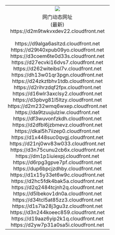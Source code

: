 ﻿<table>
  <tr></tr>
  <tr><td colspan=2 align=center><img src="https://d2m9twkvxdev22.cloudfront.net/Up/oGate.jpg" /></td></tr>
  <tr><td colspan=2 align=center>网门动态网址<br/>(最新)
<br>https://d2m9twkvxdev22.cloudfront.net
<br/>
<br>https://d9alga6asltzd.cloudfront.net
<br>https://d29t40xpub09yo.cloudfront.net
<br>https://d3coem6te0d33s.cloudfront.net
<br>https://d27ecvki16dvs7.cloudfront.net
<br>https://d262witeibsl7v.cloudfront.net
<br>https://dh13w01qr3pgn.cloudfront.net
<br>https://d24zkztbhv1tdb.cloudfront.net
<br>https://d2rihrzdqf2fpx.cloudfront.net
<br>https://d16wlr3axclsy2.cloudfront.net
<br>https://d3pbvg81l5ltzy.cloudfront.net
<br>https://d2m232wmq6wxep.cloudfront.net
<br>https://da9tzuujulziw.cloudfront.net
<br>https://df3wuvonfzkdh.cloudfront.net
<br>https://d2dfbl6jzbmevz.cloudfront.net
<br>https://dkal5h7iizep0.cloudfront.net
<br>https://d1x448suc0qvgj.cloudfront.net
<br>https://d21nj0wv83w033.cloudfront.net
<br>https://d3n75cunu2cb6x.cloudfront.net
<br>https://dm1p1iuiexpj.cloudfront.net
<br>https://d6rpg3gpve7pf.cloudfront.net
<br>https://dup6bpcjzdhby.cloudfront.net
<br>https://d1x15y33et6w9c.cloudfront.net
<br>https://d2hc5fdk4bak5a.cloudfront.net
<br>https://d2q2484tcjnh2q.cloudfront.net
<br>https://d5lbekov1dn0a.cloudfront.net
<br>https://d34tcl5at85zz3.cloudfront.net
<br>https://d1s7la28j3gu3z.cloudfront.net
<br>https://d3n244koeec859.cloudfront.net
<br>https://d19aaz6yip2k1q.cloudfront.net
<br>https://d2yw7p31a0sa5i.cloudfront.net
    </td>
  </tr>
</table>
